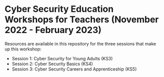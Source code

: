 # Cyber Security Education Workshops for Teachers (November 2022 - February 2023)

Resources are available in this repository for the three sessions that make up this workshop:
* Session 1: Cyber Security for Young Adults (KS3)
* Session 2: Cyber Security Basics (KS4)
* Session 3: Cyber Security Careers and Apprenticeship (KS5)
